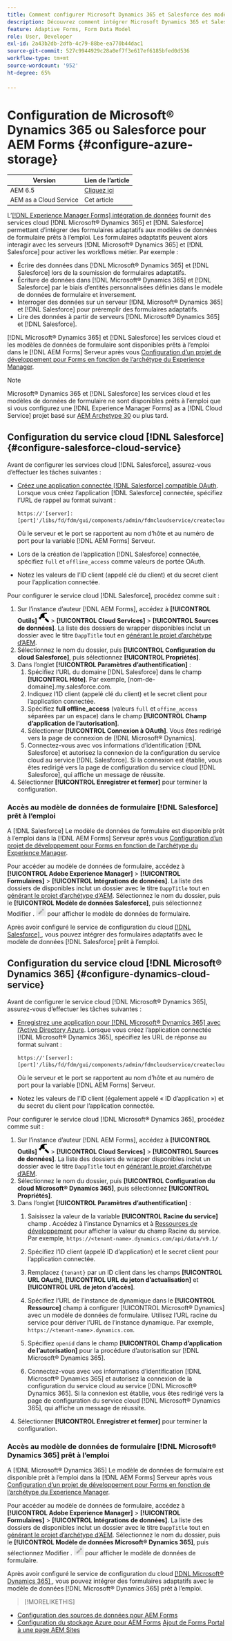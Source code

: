 ```yaml
---
title: Comment configurer Microsoft Dynamics 365 et Salesforce des modèles de données de formulaire prêts à l’emploi pour Forms adaptatif ?
description: Découvrez comment intégrer Microsoft Dynamics 365 et Salesforce à Adaptive Forms.
feature: Adaptive Forms, Form Data Model
role: User, Developer
exl-id: 2a43b2db-2dfb-4c79-88be-ea770b44dac1
source-git-commit: 527c9944929c28a0ef7f3e617ef6185bfed0d536
workflow-type: tm+mt
source-wordcount: '952'
ht-degree: 65%

---
```


# Configuration de Microsoft® Dynamics 365 ou Salesforce pour AEM Forms {#configure-azure-storage}

| Version | Lien de l’article |
| -------- | ---------------------------- |
| AEM 6.5 | [Cliquez ici](https://experienceleague.adobe.com/docs/experience-manager-65/forms/form-data-model/oauth2-client-credentials-flow-for-server-to-server-integration.html) |
| AEM as a Cloud Service | Cet article |

L’[[!DNL Experience Manager Forms] intégration de données](data-integration.md) fournit des services cloud [!DNL Microsoft® Dynamics 365] et [!DNL Salesforce] permettant d’intégrer des formulaires adaptatifs aux modèles de données de formulaire prêts à l’emploi. Les formulaires adaptatifs peuvent alors interagir avec les serveurs [!DNL Microsoft® Dynamics 365] et [!DNL Salesforce] pour activer les workflows métier. Par exemple :

* Écrire des données dans [!DNL Microsoft® Dynamics 365] et [!DNL Salesforce] lors de la soumission de formulaires adaptatifs.
* Écriture de données dans [!DNL Microsoft® Dynamics 365] et [!DNL Salesforce] par le biais d’entités personnalisées définies dans le modèle de données de formulaire et inversement.
* Interroger des données sur un serveur [!DNL Microsoft® Dynamics 365] et [!DNL Salesforce] pour préremplir des formulaires adaptatifs.
* Lire des données à partir de serveurs [!DNL Microsoft® Dynamics 365] et [!DNL Salesforce].

[!DNL Microsoft® Dynamics 365] et [!DNL Salesforce] les services cloud et les modèles de données de formulaire sont disponibles prêts à l’emploi dans le [!DNL AEM Forms] Serveur après vous [Configuration d’un projet de développement pour Forms en fonction de l’archétype du Experience Manager](setup-local-development-environment.md#forms-cloud-service-local-development-environment).

>[!NOTE]
>
>Microsoft® Dynamics 365 et [!DNL Salesforce] les services cloud et les modèles de données de formulaire ne sont disponibles prêts à l’emploi que si vous configurez une [!DNL Experience Manager Forms] as a [!DNL Cloud Service] projet basé sur [AEM Archetype 30](https://github.com/adobe/aem-project-archetype/releases/tag/aem-project-archetype-30) ou plus tard.

## Configuration du service cloud [!DNL Salesforce] {#configure-salesforce-cloud-service}

Avant de configurer les services cloud [!DNL Salesforce], assurez-vous d’effectuer les tâches suivantes :

* [Créez une application connectée [!DNL Salesforce] compatible OAuth](https://help.salesforce.com/s/articleView?id=sf.connected_app_create_api_integration.htm&amp;type=5). Lorsque vous créez l’application [!DNL Salesforce] connectée, spécifiez l’URL de rappel au format suivant :

  ```
  https://'[server]:[port]'/libs/fd/fdm/gui/components/admin/fdmcloudservice/createcloudconfigwizard/cloudservices.html
  ```

  Où le serveur et le port se rapportent au nom d’hôte et au numéro de port pour la variable [!DNL AEM Forms] Serveur.

* Lors de la création de l’application [!DNL Salesforce] connectée, spécifiez `full` et `offline_access` comme valeurs de portée OAuth.

* Notez les valeurs de l’ID client (appelé clé du client) et du secret client pour l’application connectée.

Pour configurer le service cloud [!DNL Salesforce], procédez comme suit :

1. Sur l’instance d’auteur [!DNL AEM Forms], accédez à **[!UICONTROL Outils]** ![marteau](assets/hammer.png) > **[!UICONTROL Cloud Services]** > **[!UICONTROL Sources de données]**. La liste des dossiers de wrapper disponibles inclut un dossier avec le titre `DappTitle` tout en [générant le projet d’archétype d’AEM](setup-local-development-environment.md#forms-cloud-service-local-development-environment).
1. Sélectionnez le nom du dossier, puis **[!UICONTROL Configuration du cloud Salesforce]**, puis sélectionnez **[!UICONTROL Propriétés]**.
1. Dans l’onglet **[!UICONTROL Paramètres d’authentification]** :
   1. Spécifiez l’URL du domaine [!DNL Salesforce] dans le champ **[!UICONTROL Hôte]**. Par exemple, [nom-de-domaine].my.salesforce.com.
   1. Indiquez l’ID client (appelé clé du client) et le secret client pour l’application connectée.
   1. Spécifiez **full offline_access** (valeurs `full` et `offine_access` séparées par un espace) dans le champ **[!UICONTROL Champ d’application de l’autorisation]**.
   1. Sélectionner **[!UICONTROL Connexion à OAuth]**. Vous êtes redirigé vers la page de connexion de [!DNL Microsoft® Dynamics].
   1. Connectez-vous avec vos informations d’identification [!DNL Salesforce] et autorisez la connexion de la configuration du service cloud au service [!DNL Salesforce]. Si la connexion est établie, vous êtes redirigé vers la page de configuration du service cloud [!DNL Salesforce], qui affiche un message de réussite.
1. Sélectionner **[!UICONTROL Enregistrer et fermer]** pour terminer la configuration.

### Accès au modèle de données de formulaire [!DNL Salesforce] prêt à l’emploi

A [!DNL Salesforce] Le modèle de données de formulaire est disponible prêt à l’emploi dans la [!DNL AEM Forms] Serveur après vous [Configuration d’un projet de développement pour Forms en fonction de l’archétype du Experience Manager](setup-local-development-environment.md#forms-cloud-service-local-development-environment).

Pour accéder au modèle de données de formulaire, accédez à **[!UICONTROL Adobe Experience Manager]** > **[!UICONTROL Formulaires]** > **[!UICONTROL Intégrations de données]**. La liste des dossiers de disponibles inclut un dossier avec le titre `DappTitle` tout en [générant le projet d’archétype d’AEM](setup-local-development-environment.md#forms-cloud-service-local-development-environment). Sélectionnez le nom du dossier, puis le **[!UICONTROL Modèle de données Salesforce]**, puis sélectionnez Modifier . ![Modifier](assets/edit.png) pour afficher le modèle de données de formulaire.

Après avoir configuré le service de configuration du cloud [[!DNL Salesforce] ](#configure-salesforce-cloud-service), vous pouvez intégrer des formulaires adaptatifs avec le modèle de données [!DNL Salesforce] prêt à l’emploi.

## Configuration du service cloud [!DNL Microsoft® Dynamics 365] {#configure-dynamics-cloud-service}

Avant de configurer le service cloud [!DNL Microsoft® Dynamics 365], assurez-vous d’effectuer les tâches suivantes :

* [Enregistrez une application pour [!DNL Microsoft® Dynamics 365] avec l’Active Directory Azure](https://docs.microsoft.com/fr-fr/powerapps/developer/data-platform/walkthrough-register-app-azure-active-directory). Lorsque vous créez l’application connectée [!DNL Microsoft® Dynamics 365], spécifiez les URL de réponse au format suivant :

  ```
  https://'[server]:[port]'/libs/fd/fdm/gui/components/admin/fdmcloudservice/createcloudconfigwizard/cloudservices.html
  ```

  Où le serveur et le port se rapportent au nom d’hôte et au numéro de port pour la variable [!DNL AEM Forms] Serveur.

* Notez les valeurs de l’ID client (également appelé « ID d’application ») et du secret du client pour l’application connectée.

Pour configurer le service cloud [!DNL Microsoft® Dynamics 365], procédez comme suit :

1. Sur l’instance d’auteur [!DNL AEM Forms], accédez à **[!UICONTROL Outils]** ![marteau](assets/hammer.png) > **[!UICONTROL Cloud Services]** > **[!UICONTROL Sources de données]**. La liste des dossiers de wrapper disponibles inclut un dossier avec le titre `DappTitle` tout en [générant le projet d’archétype d’AEM](setup-local-development-environment.md#forms-cloud-service-local-development-environment).
1. Sélectionnez le nom du dossier, puis **[!UICONTROL Configuration du cloud Microsoft® Dynamics 365]**, puis sélectionnez **[!UICONTROL Propriétés]**.
1. Dans l’onglet **[!UICONTROL Paramètres d’authentification]** :
   1. Saisissez la valeur de la variable **[!UICONTROL Racine du service]** champ . Accédez à l’instance Dynamics et à [Ressources de développement](https://docs.microsoft.com/fr-fr/powerapps/developer/data-platform/view-download-developer-resources) pour afficher la valeur du champ Racine du service. Par exemple, `https://<tenant-name>.dynamics.com/api/data/v9.1/`
   1. Spécifiez l’ID client (appelé ID d’application) et le secret client pour l’application connectée.
   1. Remplacez `{tenant}` par un ID client dans les champs **[!UICONTROL URL OAuth]**, **[!UICONTROL URL du jeton d’actualisation]** et **[!UICONTROL URL de jeton d’accès]**.
   1. Spécifiez l’URL de l’instance de dynamique dans le **[!UICONTROL Ressource]** champ à configurer [!UICONTROL Microsoft® Dynamics] avec un modèle de données de formulaire. Utilisez l’URL racine du service pour dériver l’URL de l’instance dynamique. Par exemple, `https://<tenant-name>.dynamics.com`.

   1. Spécifiez `openid` dans le champ **[!UICONTROL Champ d’application de l’autorisation]** pour la procédure d’autorisation sur [!DNL Microsoft® Dynamics 365].
   1. Connectez-vous avec vos informations d’identification [!DNL Microsoft® Dynamics 365] et autorisez la connexion de la configuration du service cloud au service [!DNL Microsoft® Dynamics 365]. Si la connexion est établie, vous êtes redirigé vers la page de configuration du service cloud [!DNL Microsoft® Dynamics 365], qui affiche un message de réussite.
1. Sélectionner **[!UICONTROL Enregistrer et fermer]** pour terminer la configuration.

### Accès au modèle de données de formulaire [!DNL Microsoft® Dynamics 365] prêt à l’emploi

A [!DNL Microsoft® Dynamics 365] Le modèle de données de formulaire est disponible prêt à l’emploi dans la [!DNL AEM Forms] Serveur après vous [Configuration d’un projet de développement pour Forms en fonction de l’archétype du Experience Manager](setup-local-development-environment.md##forms-cloud-service-local-development-environment).

Pour accéder au modèle de données de formulaire, accédez à **[!UICONTROL Adobe Experience Manager]** > **[!UICONTROL Formulaires]** > **[!UICONTROL Intégrations de données]**. La liste des dossiers de disponibles inclut un dossier avec le titre `DappTitle` tout en [générant le projet d’archétype d’AEM](setup-local-development-environment.md#forms-cloud-service-local-development-environment). Sélectionnez le nom du dossier, puis le **[!UICONTROL Modèle de données Microsoft® Dynamics 365]**, puis sélectionnez Modifier . ![Modifier](assets/edit.png) pour afficher le modèle de données de formulaire.

Après avoir configuré le service de configuration du cloud [[!DNL Microsoft® Dynamics 365] ](#configure-dynamics-cloud-service), vous pouvez intégrer des formulaires adaptatifs avec le modèle de données [!DNL Microsoft® Dynamics 365] prêt à l’emploi.

>[!MORELIKETHIS]
>
* [Configuration des sources de données pour AEM Forms](/help/forms/configure-data-sources.md)
* [Configuration du stockage Azure pour AEM Forms](/help/forms/configure-azure-storage.md)
[Ajout de Forms Portal à une page AEM Sites](/help/forms/configure-forms-portal.md)
